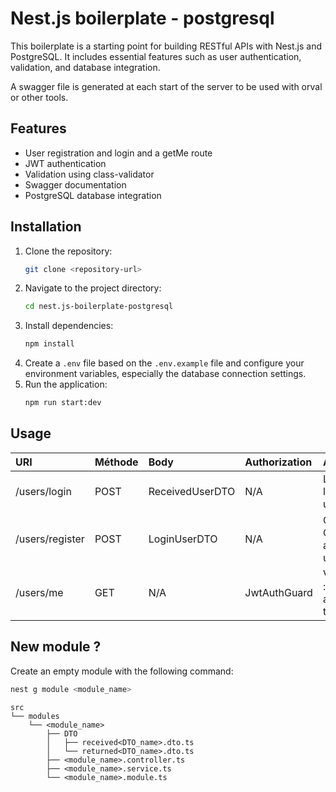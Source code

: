 # Nest.js boilerplate - postgresql

This boilerplate is a starting point for building RESTful APIs with Nest.js and PostgreSQL. It includes essential features such as user authentication, validation, and database integration.

A swagger file is generated at each start of the server to be used with orval or other tools.

## Features

- User registration and login and a getMe route
- JWT authentication
- Validation using class-validator
- Swagger documentation
- PostgreSQL database integration

## Installation

1. Clone the repository:
   ```bash
   git clone <repository-url>
   ```
2. Navigate to the project directory:
   ```bash
   cd nest.js-boilerplate-postgresql
   ```
3. Install dependencies:
   ```bash
   npm install
   ```
4. Create a `.env` file based on the `.env.example` file and configure your environment variables, especially the database connection settings.
5. Run the application:
   ```bash
   npm run start:dev
   ```

## Usage

| URI             | Méthode | Body            | Authorization | Action                       |
| :-------------- | :------ | :-------------- | :------------ | :--------------------------- |
| /users/login    | POST    | ReceivedUserDTO | N/A           | LOGIN : login a user         |
| /users/register | POST    | LoginUserDTO    | N/A           | CREATE ONE : add one user    |
| /users/me       | GET     | N/A             | JwtAuthGuard  | VERIFY : verify a user token |

## New module ?

Create an empty module with the following command:

```bash
nest g module <module_name>
```

```
src
└── modules
    └── <module_name>
        ├── DTO
        │   ├── received<DTO_name>.dto.ts
        │   └── returned<DTO_name>.dto.ts
        ├── <module_name>.controller.ts
        ├── <module_name>.service.ts
        └── <module_name>.module.ts
```
